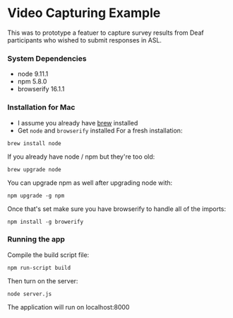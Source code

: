 # Video Capturing Example
This was to prototype a featuer to capture survey results from Deaf participants 
who wished to submit responses in ASL.

### System Dependencies
- node 9.11.1
- npm 5.8.0
- browserify 16.1.1

### Installation for Mac
- I assume you already have [brew](https://brew.sh) installed
- Get `node` and `browserify` installed
For a fresh installation:
```
brew install node
```

If you already have node / npm but they're too old:
```
brew upgrade node
```

You can upgrade npm as well after upgrading node with:
```
npm upgrade -g npm
```

Once that's set make sure you have browserify to handle all of the imports:
```
npm install -g browerify
```

### Running the app
Compile the build script file:
```
npm run-script build
```

Then turn on the server:
```
node server.js
```

The application will run on localhost:8000

